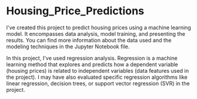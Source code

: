 # Housing_Price_Predictions
I've created this project to predict housing prices using a machine learning model. It encompasses data analysis, model training, and presenting the results. You can find more information about the data used and the modeling techniques in the Jupyter Notebook file.

In this project, I've used regression analysis. Regression is a machine learning method that explores and predicts how a dependent variable (housing prices) is related to independent variables (data features used in the project). I may have also evaluated specific regression algorithms like linear regression, decision trees, or support vector regression (SVR) in the project.
